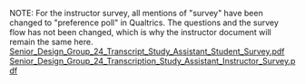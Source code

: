 NOTE: For the instructor survey, all mentions of "survey" have been changed to "preference poll" in Qualtrics. The questions and the survey flow has not been changed, which is why the instructor document will remain the same here.  
[Senior_Design_Group_24_Transcript_Study_Assistant_Student_Survey.pdf](uploads/5f85e372ee824644cc62395fbd4aa58d/Senior_Design_Group_24_Transcript_Study_Assistant_Student_Survey.pdf)  
[Senior_Design_Group_24_Transcription_Study_Assistant_Instructor_Survey.pdf](uploads/fe133e2ad464b7ba23114e1b5359a3d7/Senior_Design_Group_24_Transcription_Study_Assistant_Instructor_Survey.pdf)